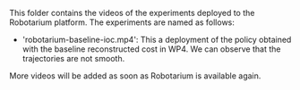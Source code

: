This folder contains the videos of the experiments deployed to the Robotarium platform. The experiments are named as follows:
- 'robotarium-baseline-ioc.mp4': This a deployment of the policy obtained with the baseline reconstructed cost in WP4. We can observe that the trajectories are not smooth.
  
More videos will be added as soon as Robotarium is available again.